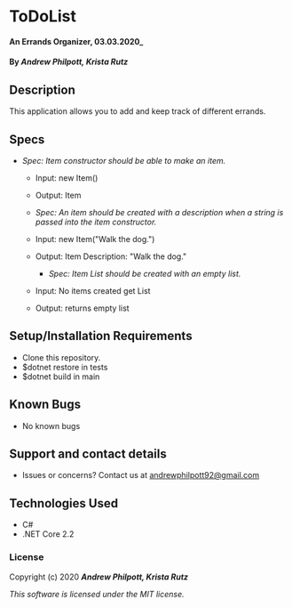 # ToDoList

#### An Errands Organizer, 03.03.2020\_

#### By _**Andrew Philpott, Krista Rutz**_

## Description

This application allows you to add and keep track of different errands.

## Specs

- _Spec: Item constructor should be able to make an item._

  - Input: new Item()
  - Output: Item

  - _Spec: An item should be created with a description when a string is passed into the item constructor._

  - Input: new Item("Walk the dog.")
  - Output: Item Description: "Walk the dog."

    - _Spec: Item List should be created with an empty list._

  - Input: No items created get List
  - Output: returns empty list

## Setup/Installation Requirements

- Clone this repository.
- \$dotnet restore in tests
- \$dotnet build in main

## Known Bugs

- No known bugs

## Support and contact details

- Issues or concerns? Contact us at andrewphilpott92@gmail.com

## Technologies Used

- C#
- .NET Core 2.2

### License

Copyright (c) 2020 **_Andrew Philpott, Krista Rutz_**

_This software is licensed under the MIT license._

